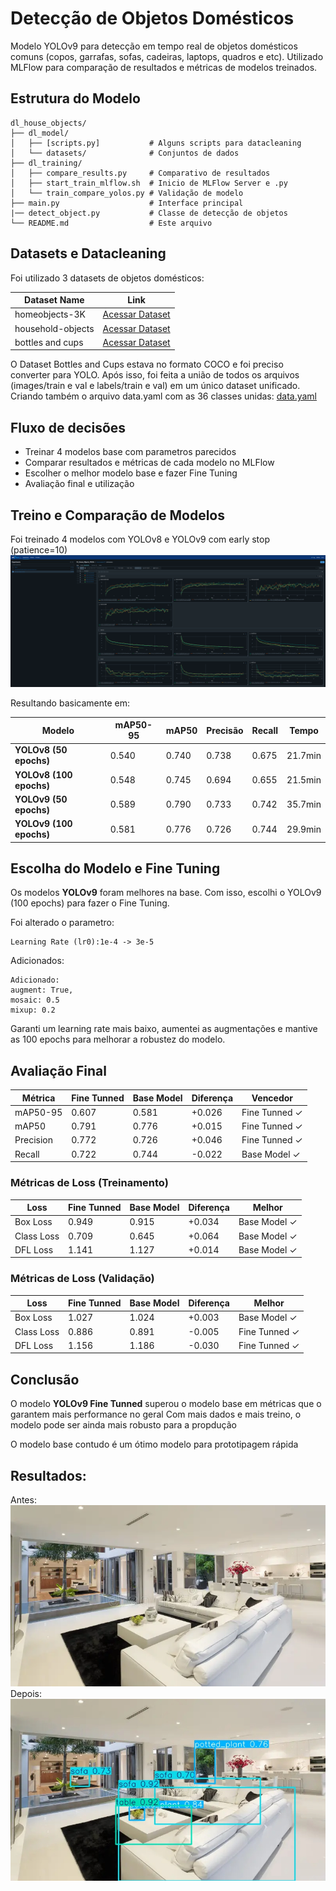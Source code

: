 
# Detecção de Objetos Domésticos

Modelo YOLOv9 para detecção em tempo real de objetos domésticos comuns (copos, garrafas, sofas, cadeiras, laptops, quadros e etc).
Utilizado MLFlow para comparação de resultados e métricas de modelos treinados.

## Estrutura do Modelo

```
dl_house_objects/
├── dl_model/
│   ├── [scripts.py]           # Alguns scripts para datacleaning
│   └── datasets/              # Conjuntos de dados
├── dl_training/
│   ├── compare_results.py     # Comparativo de resultados
│   ├── start_train_mlflow.sh  # Inicio de MLFlow Server e .py
│   └── train_compare_yolos.py # Validação de modelo
├── main.py                    # Interface principal
|── detect_object.py           # Classe de detecção de objetos
└── README.md                  # Este arquivo
```

## Datasets e Datacleaning

Foi utilizado 3 datasets de objetos domésticos:

|Dataset Name         | Link |
|----------------------|------|
| homeobjects-3K       | [Acessar Dataset](https://docs.ultralytics.com/datasets/detect/homeobjects-3k/) |
| household-objects    | [Acessar Dataset](https://universe.roboflow.com/household-detection-using-deep-learning/household-object-detection/dataset/1) |
| bottles and cups     | [Acessar Dataset](https://www.kaggle.com/datasets/dataclusterlabs/bottles-and-cups-dataset?resource=download) |

O Dataset Bottles and Cups estava no formato COCO e foi preciso converter para YOLO.
Após isso, foi feita a união de todos os arquivos (images/train e val e labels/train e val) em um único dataset unificado.
Criando também o arquivo data.yaml com as 36 classes unidas:
[data.yaml](dl_model/df_unified/data.yaml)

## Fluxo de decisões
- Treinar 4 modelos base com parametros parecidos
- Comparar resultados e métricas de cada modelo no MLFlow
- Escolher o melhor modelo base e fazer Fine Tuning
- Avaliação final e utilização

## Treino e Comparação de Modelos
Foi treinado 4 modelos com YOLOv8 e YOLOv9 com early stop (patience=10)
![MLFlow Comparativo](dl_model/imgs_to_predict/MLFlow_metrics.png)

Resultando basicamente em:

| Modelo	            | mAP50-95	| mAP50	| Precisão	| Recall	|Tempo   |
|-----------------------|-----------|-------|-----------|-----------|--------|
|**YOLOv8 (50 epochs)**	|0.540	    |0.740  |0.738	    |0.675	    |21.7min |
|**YOLOv8 (100 epochs)**|0.548	    |0.745  |0.694	    |0.655	    |21.5min |
|**YOLOv9 (50 epochs)** |0.589	    |0.790  |0.733	    |0.742	    |35.7min |
|**YOLOv9 (100 epochs)**|0.581	    |0.776  |0.726	    |0.744	    |29.9min |

## Escolha do Modelo e Fine Tuning
Os modelos **YOLOv9** foram melhores na base. Com isso, escolhi o YOLOv9 (100 epochs) para fazer o Fine Tuning.

Foi alterado o parametro:
```
Learning Rate (lr0):1e-4 -> 3e-5
```
Adicionados:
```
Adicionado: 
augment: True,
mosaic: 0.5
mixup: 0.2
```
Garanti um learning rate mais baixo, aumentei as augmentações e mantive as 100 epochs para melhorar a robustez do modelo.

## Avaliação Final

| Métrica    | Fine Tunned | Base Model | Diferença | Vencedor       |
|------------|----------|----------|-----------|----------------|
| mAP50-95   | 0.607    | 0.581    | +0.026    | Fine Tunned ✓     |
| mAP50      | 0.791    | 0.776    | +0.015    | Fine Tunned ✓     |
| Precision  | 0.772    | 0.726    | +0.046    | Fine Tunned ✓     |
| Recall     | 0.722    | 0.744    | -0.022    | Base Model ✓     |

### Métricas de Loss (Treinamento)

| Loss        | Fine Tunned | Base Model | Diferença | Melhor         |
|-------------|----------|----------|-----------|----------------|
| Box Loss    | 0.949    | 0.915    | +0.034    | Base Model ✓     |
| Class Loss  | 0.709    | 0.645    | +0.064    | Base Model ✓     |
| DFL Loss    | 1.141    | 1.127    | +0.014    | Base Model ✓     |

### Métricas de Loss (Validação)

| Loss        | Fine Tunned | Base Model | Diferença | Melhor         |
|-------------|----------|----------|-----------|----------------|
| Box Loss    | 1.027    | 1.024    | +0.003    | Base Model ✓     |
| Class Loss  | 0.886    | 0.891    | -0.005    | Fine Tunned ✓     |
| DFL Loss    | 1.156    | 1.186    | -0.030    | Fine Tunned ✓     |

## Conclusão
O modelo **YOLOv9 Fine Tunned** superou o modelo base em métricas que o garantem mais performance no geral
Com mais dados e mais treino, o modelo pode ser ainda mais robusto para a propdução

O modelo base contudo é um ótimo modelo para prototipagem rápida

## Resultados:
Antes:
![Resultados](dl_model/imgs_to_predict/house_interior.jpg)
Depois:
![Resultados](dl_model/imgs_to_predict/predict_house_interior.jpg)



